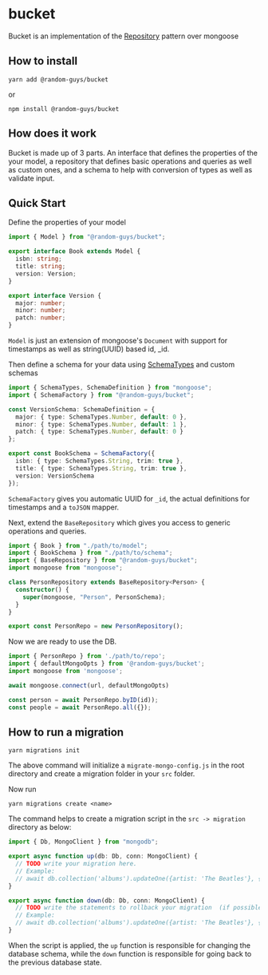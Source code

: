 # bucket

Bucket is an implementation of the [Repository](https://martinfowler.com/eaaCatalog/repository.html) pattern over mongoose

## How to install

```shell
yarn add @random-guys/bucket
```

or

```shell
npm install @random-guys/bucket
```

## How does it work

Bucket is made up of 3 parts. An interface that defines the properties of the your model, a repository that defines basic operations and queries as well as custom ones, and a schema to help with conversion of types as well as validate input.

## Quick Start

Define the properties of your model

```ts
import { Model } from "@random-guys/bucket";

export interface Book extends Model {
  isbn: string;
  title: string;
  version: Version;
}

export interface Version {
  major: number;
  minor: number;
  patch: number;
}
```

`Model` is just an extension of mongoose's `Document` with support for timestamps as well as string(UUID) based id, \_id.

Then define a schema for your data using [SchemaTypes](https://mongoosejs.com/docs/schematypes.html) and custom schemas

```ts
import { SchemaTypes, SchemaDefinition } from "mongoose";
import { SchemaFactory } from "@random-guys/bucket";

const VersionSchema: SchemaDefinition = {
  major: { type: SchemaTypes.Number, default: 0 },
  minor: { type: SchemaTypes.Number, default: 1 },
  patch: { type: SchemaTypes.Number, default: 0 }
};

export const BookSchema = SchemaFactory({
  isbn: { type: SchemaTypes.String, trim: true },
  title: { type: SchemaTypes.String, trim: true },
  version: VersionSchema
});
```

`SchemaFactory` gives you automatic UUID for `_id`, the actual definitions for timestamps and a `toJSON` mapper.

Next, extend the `BaseRepository` which gives you access to generic operations and queries.

```ts
import { Book } from "./path/to/model";
import { BookSchema } from "./path/to/schema";
import { BaseRepository } from "@random-guys/bucket";
import mongoose from "mongoose";

class PersonRepository extends BaseRepository<Person> {
  constructor() {
    super(mongoose, "Person", PersonSchema);
  }
}

export const PersonRepo = new PersonRepository();
```

Now we are ready to use the DB.

```ts
import { PersonRepo } from './path/to/repo';
import { defaultMongoOpts } from '@random-guys/bucket';
import mongoose from 'mongoose';

await mongoose.connect(url, defaultMongoOpts)

const person = await PersonRepo.byID(id));
const people = await PersonRepo.all({});
```

## How to run a migration

```shell
yarn migrations init
```

The above command will initialize a `migrate-mongo-config.js` in the root directory and create a migration folder in your `src` folder.

Now run

```shell
yarn migrations create <name>
```

The command helps to create a migration script in the `src -> migration` directory as below:

```ts
import { Db, MongoClient } from "mongodb";

export async function up(db: Db, conn: MongoClient) {
  // TODO write your migration here.
  // Example:
  // await db.collection('albums').updateOne({artist: 'The Beatles'}, {$set: {blacklisted: true}});
}

export async function down(db: Db, conn: MongoClient) {
  // TODO write the statements to rollback your migration  (if possible)
  // Example:
  // await db.collection('albums').updateOne({artist: 'The Beatles'}, {$set: {blacklisted: false}});
}
```

When the script is applied, the `up` function is responsible for changing the database schema, while the `down` function is responsible for going back to the previous database state.
